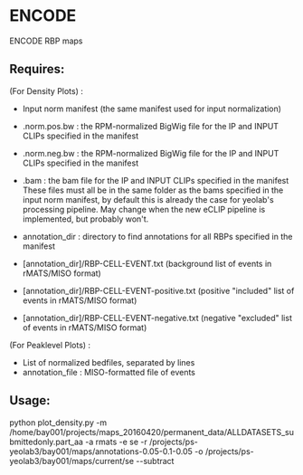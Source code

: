 # ENCODE
ENCODE RBP maps

## Requires:
(For Density Plots) : 
* Input norm manifest (the same manifest used for input normalization)
* .norm.pos.bw \: the RPM-normalized BigWig file for the IP and INPUT CLIPs specified in the manifest
* .norm.neg.bw \: the RPM-normalized BigWig file for the IP and INPUT CLIPs specified in the manifest
* .bam : the bam file for the IP and INPUT CLIPs specified in the manifest
These files must all be in the same folder as the bams specified in the input norm manifest, by default this is already the case for yeolab's processing pipeline. May change when the new eCLIP pipeline is implemented, but probably won't.

* annotation_dir : directory to find annotations for all RBPs specified in the manifest
* [annotation_dir]/RBP-CELL-EVENT.txt (background list of events in rMATS/MISO format)
* [annotation_dir]/RBP-CELL-EVENT-positive.txt (positive "included" list of events in rMATS/MISO format)
* [annotation_dir]/RBP-CELL-EVENT-negative.txt (negative "excluded" list of events in rMATS/MISO format)

(For Peaklevel Plots) :
* List of normalized bedfiles, separated by lines
* annotation_file : MISO-formatted file of events

## Usage:
python plot_density.py -m /home/bay001/projects/maps_20160420/permanent_data/ALLDATASETS_submittedonly.part_aa -a rmats -e se -r /projects/ps-yeolab3/bay001/maps/annotations-0.05-0.1-0.05 -o /projects/ps-yeolab3/bay001/maps/current/se --subtract
